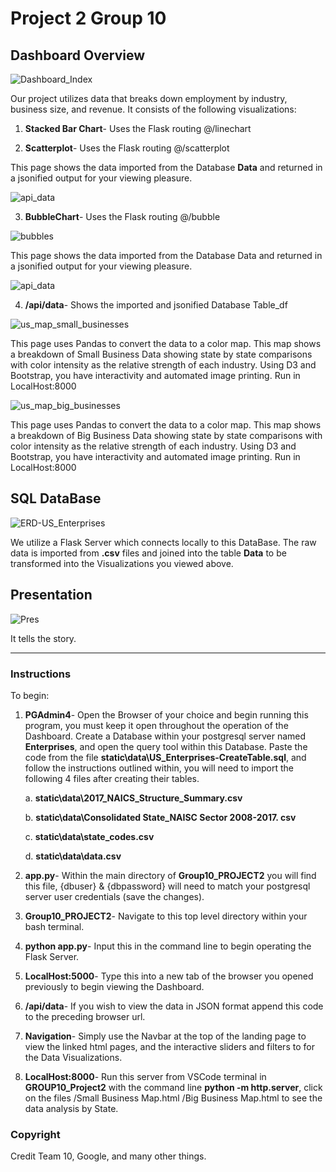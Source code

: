 # Project 2 Group 10


## Dashboard Overview

![Dashboard_Index](images\Dashboard_Index.png)

Our project utilizes data that breaks down employment by industry, business size, and revenue. It consists of the following visualizations:

1. **Stacked Bar Chart**- Uses the Flask routing @/linechart

2. **Scatterplot**- Uses the Flask routing @/scatterplot

This page shows the data imported from the Database **Data** and returned in a jsonified output for your viewing pleasure.

![api_data](images/api_data.png)

3. **BubbleChart**- Uses the Flask routing @/bubble

![bubbles](images/bubbles.png)

This page shows the data imported from the Database Data and returned in a jsonified output for your viewing pleasure.

![api_data](images/api_data.png)

4. **/api/data**- Shows the imported and jsonified Database Table_df

![us_map_small_businesses](images\us_map_small_businesses.png)

This page uses Pandas to convert the data to a color map. This map shows a breakdown of Small Business Data showing state by state comparisons with color intensity as the relative strength of each industry. Using D3 and Bootstrap, you have interactivity and automated image printing. Run in LocalHost:8000

![us_map_big_businesses](images\us_map_big_businesses.png)

This page uses Pandas to convert the data to a color map. This map shows a breakdown of Big Business Data showing state by state comparisons with color intensity as the relative strength of each industry. Using D3 and Bootstrap, you have interactivity and automated image printing. Run in LocalHost:8000

## SQL DataBase

![ERD-US_Enterprises](images/ERD-US_Enterprises.png)

We utilize a Flask Server which connects locally to this DataBase. The raw data is imported from **.csv** files and joined into the table **Data** to be transformed into the Visualizations you viewed above.


## Presentation

![Pres](images/Pres.png)

It tells the story.

- - -

### Instructions

To begin:

1. **PGAdmin4**- Open the Browser of your choice and begin running this program, you must keep it open throughout the operation of the Dashboard. Create a Database within your postgresql server named **Enterprises**, and open the query tool within this Database. Paste the code from the file **static\data\US_Enterprises-CreateTable.sql**, and follow the instructions outlined within, you will need to import the following 4 files after creating their tables.

    a. **static\data\2017_NAICS_Structure_Summary.csv**

    b. **static\data\Consolidated State_NAISC Sector 2008-2017. csv**

    c. **static\data\state_codes.csv**

    d. **static\data\data.csv**

2. **app.py**- Within the main directory of **Group10_PROJECT2** you will find this file, {dbuser} & {dbpassword} will need to match your postgresql server user credentials (save the changes).

3. **Group10_PROJECT2**- Navigate to this top level directory within your bash terminal.

4. **python app.py**- Input this in the command line to begin operating the Flask Server.

5. **LocalHost:5000**- Type this into a new tab of the browser you opened previously to begin viewing the Dashboard.

6. **/api/data**- If you wish to view the data in JSON format append this code to the preceding browser url.

7. **Navigation**- Simply use the Navbar at the top of the landing page to view the linked html pages, and the interactive sliders and filters to for the Data Visualizations.

8. **LocalHost:8000**- Run this server from VSCode terminal in **GROUP10_Project2** with the command line **python -m http.server**, click on the files /Small Business Map.html /Big Business Map.html to see the data analysis by State.

### Copyright

Credit
Team 10, Google, and many other things.
